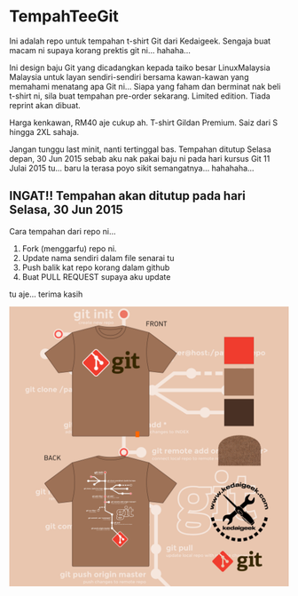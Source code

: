 # TempahTeeGit

Ini adalah repo untuk tempahan t-shirt Git dari Kedaigeek.
Sengaja buat macam ni supaya korang prektis git ni... hahaha...

Ini design baju Git yang dicadangkan kepada taiko besar LinuxMalaysia Malaysia untuk layan 
sendiri-sendiri bersama kawan-kawan yang memahami menatang apa Git ni... 
Siapa yang faham dan berminat nak beli t-shirt ni, 
sila buat tempahan pre-order sekarang. Limited edition. Tiada reprint akan dibuat.


Harga kenkawan, RM40 aje cukup ah. 
T-shirt Gildan Premium. 
Saiz dari S hingga 2XL sahaja.


Jangan tunggu last minit, nanti tertinggal bas. 
Tempahan ditutup Selasa depan, 30 Jun 2015 
sebab aku nak pakai baju ni pada hari kursus Git 11 Julai 2015 tu... 
baru la terasa poyo sikit semangatnya... hahahaha...


## INGAT!! Tempahan akan ditutup pada hari Selasa, 30 Jun 2015


Cara tempahan dari repo ni...
 1. Fork (menggarfu) repo ni.
 2. Update nama sendiri dalam file senarai tu
 3. Push balik kat repo korang dalam github
 4. Buat PULL REQUEST supaya aku update


tu aje... terima kasih

![](git_tshirt_preview.png)


